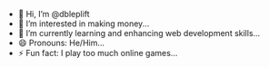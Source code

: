 - 👋 Hi, I’m @dbleplift
- 👀 I’m interested in making money...
- 🌱 I’m currently learning and enhancing web development skills...
- 😄 Pronouns: He/Him...
- ⚡ Fun fact: I play too much online games...

<!---
dbleplift/dbleplift is a ✨ special ✨ repository because its `README.md` (this file) appears on your GitHub profile.
You can click the Preview link to take a look at your changes.
--->
